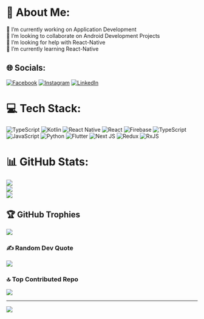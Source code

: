 # 💫 About Me:
🔭 I’m currently working on Application Development<br>👯 I’m looking to collaborate on Android Development Projects<br>🤝 I’m looking for help with React-Native <br>🌱 I’m currently learning React-Native <br>


## 🌐 Socials:
[![Facebook](https://img.shields.io/badge/Facebook-%231877F2.svg?logo=Facebook&logoColor=white)](https://facebook.com/profile.php?id=61574481867073) [![Instagram](https://img.shields.io/badge/Instagram-%23E4405F.svg?logo=Instagram&logoColor=white)](https://instagram.com/muneeb._.abro) [![LinkedIn](https://img.shields.io/badge/LinkedIn-%230077B5.svg?logo=linkedin&logoColor=white)](https://linkedin.com/in/Muneeb-0-khan) 

# 💻 Tech Stack:
![TypeScript](https://img.shields.io/badge/typescript-%23007ACC.svg?style=for-the-badge&logo=typescript&logoColor=white) ![Kotlin](https://img.shields.io/badge/kotlin-%237F52FF.svg?style=for-the-badge&logo=kotlin&logoColor=white) ![React Native](https://img.shields.io/badge/react_native-%2320232a.svg?style=for-the-badge&logo=react&logoColor=%2361DAFB) ![React](https://img.shields.io/badge/react-%2320232a.svg?style=for-the-badge&logo=react&logoColor=%2361DAFB) ![Firebase](https://img.shields.io/badge/firebase-a08021?style=for-the-badge&logo=firebase&logoColor=ffcd34) ![TypeScript](https://img.shields.io/badge/typescript-%23007ACC.svg?style=for-the-badge&logo=typescript&logoColor=white) ![JavaScript](https://img.shields.io/badge/javascript-%23323330.svg?style=for-the-badge&logo=javascript&logoColor=%23F7DF1E) ![Python](https://img.shields.io/badge/python-3670A0?style=for-the-badge&logo=python&logoColor=ffdd54) ![Flutter](https://img.shields.io/badge/Flutter-%2302569B.svg?style=for-the-badge&logo=Flutter&logoColor=white) ![Next JS](https://img.shields.io/badge/Next-black?style=for-the-badge&logo=next.js&logoColor=white) ![Redux](https://img.shields.io/badge/redux-%23593d88.svg?style=for-the-badge&logo=redux&logoColor=white) ![RxJS](https://img.shields.io/badge/rxjs-%23B7178C.svg?style=for-the-badge&logo=reactivex&logoColor=white)
# 📊 GitHub Stats:
![](https://github-readme-stats.vercel.app/api?username=MuneebAbro&theme=aura&hide_border=false&include_all_commits=true&count_private=true)<br/>
![](https://nirzak-streak-stats.vercel.app/?user=MuneebAbro&theme=aura&hide_border=false)<br/>
![](https://github-readme-stats.vercel.app/api/top-langs/?username=MuneebAbro&theme=aura&hide_border=false&include_all_commits=true&count_private=true&layout=compact)

## 🏆 GitHub Trophies
![](https://github-profile-trophy.vercel.app/?username=MuneebAbro&theme=radical&no-frame=true&no-bg=false&margin-w=4)

### ✍️ Random Dev Quote
![](https://quotes-github-readme.vercel.app/api?type=horizontal&theme=radical)

### 🔝 Top Contributed Repo
![](https://github-contributor-stats.vercel.app/api?username=MuneebAbro&limit=5&theme=dark&combine_all_yearly_contributions=true)

---
[![](https://visitcount.itsvg.in/api?id=MuneebAbro&icon=0&color=0)](https://visitcount.itsvg.in)

<!-- Proudly created with GPRM ( https://gprm.itsvg.in ) -->
